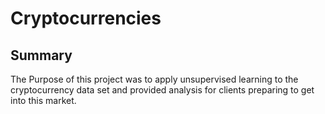 # Cryptocurrencies

## Summary
The Purpose of this project was to apply unsupervised learning to the cryptocurrency data set and provided analysis for clients preparing to get into this market. 
